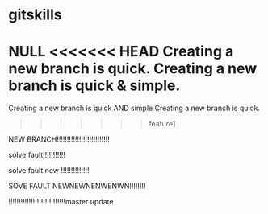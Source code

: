 # gitskills
NULL
<<<<<<< HEAD
Creating a new branch is quick.
Creating a new branch is quick & simple.
=======
Creating a new branch is quick AND simple
	Creating a new branch is quick.
>>>>>>> feature1



NEW BRANCH!!!!!!!!!!!!!!!!!!!!!!!!!!


solve fault!!!!!!!!!!!

solve fault new !!!!!!!!!!!!!!


SOVE FAULT NEWNEWNENWENWN!!!!!!!!




!!!!!!!!!!!!!!!!!!!!!!!!!!!!master update
